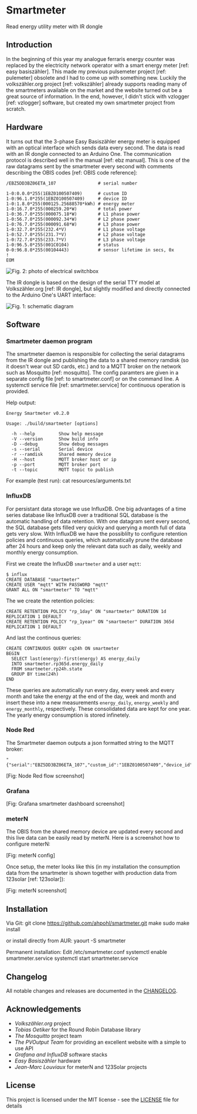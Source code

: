 # Smartmeter

Read energy utility meter with IR dongle 

## Introduction

In the beginning of this year my analogue ferraris energy counter was replaced by the electricity network operator with a smart energy meter [ref: easy basiszähler]. This made my previous pulsemeter project [ref: pulemeter] obsolete and I had to come up with something new. Luckily the volkszähler.org project [ref: volkszähler] already supports reading many of the smartmeters available on the market and the website turned out be a great source of information. In the end, however, I didn't stick with vzlogger [ref: vzlogger] software, but created my own smartmeter project from scratch.

## Hardware

It turns out that the 3-phase Easy Basiszähler energy meter is equipped with an optical interface which sends data every second. The data is read with an IR dongle connected to an Arduino One. The communication protocol is described well in the manual [ref: ebz manual].  This is one of the raw datagrams sent by the smartmeter every second with comments describing the OBIS codes [ref: OBIS code reference]:

```
/EBZ5DD3BZ06ETA_107                # serial number

1-0:0.0.0*255(1EBZ0100507409)      # custom ID
1-0:96.1.0*255(1EBZ0100507409)     # device ID
1-0:1.8.0*255(000125.25688570*kWh) # energy meter
1-0:16.7.0*255(000259.20*W)        # total power 
1-0:36.7.0*255(000075.18*W)        # L1 phase power
1-0:56.7.0*255(000092.34*W)        # L2 phase power
1-0:76.7.0*255(000091.68*W)        # L3 phase power
1-0:32.7.0*255(232.4*V)            # L1 phase voltage
1-0:52.7.0*255(231.7*V)            # L2 phase voltage
1-0:72.7.0*255(233.7*V)            # L3 phase voltage
1-0:96.5.0*255(001C0104)           # status
0-0:96.8.0*255(00104443)           # sensor lifetime in secs, 0x
!
EOM
```

![Fig. 2: photo of electrical switchbox](resources/smartmeter.jpg)

The IR dongle is based on the design of the serial TTY model at Volkszähler.org [ref: IR dongle], but slightly modified and directly connected to the Arduino One's UART interface:

![Fig. 1: schematic diagram](resources/schematic.png)

## Software

### Smartmeter daemon program

The smartmeter daemon is responsible for collecting the serial datagrams from the IR dongle and publishing the data to a shared memory ramdisk (so it doesn't wear out SD cards, etc.) and to a MQTT broker on the network such as Mosquitto [ref: mosquitto]. The config paramters are given in a separate config file [ref: to smartmeter.conf] or on the command line. A systemctl service file [ref: smartmeter.service] for continuous operation is provided.

Help output:

```
Energy Smartmeter v0.2.0

Usage: ./build/smartmeter [options]

  -h --help         Show help message
  -V --version      Show build info
  -D --debug        Show debug messages
  -s --serial       Serial device
  -r --ramdisk      Shared memory device
  -H --host         MQTT broker host or ip
  -p --port         MQTT broker port
  -t --topic        MQTT topic to publish
```

For example (test run):
cat resources/arguments.txt

### InfluxDB

For persistant data storage we use InfluxDB. One big advantages of a time series database like InfluxDB over a traditional SQL database is the automatic handling of data retention. With one datagram sent every second, the SQL database gets filled very quicky and querying a month full of data gets very slow.
With InfluxDB we have the possiblilty to configure retention policies and continuous queries, which automatically prune the database after 24 hours and keep only the relevant data such as daily, weekly and monthly energy consumption.

First we create the InfluxDB `smartmeter` and a user `mqtt`:
```
$ influx
CREATE DATABASE "smartmeter"
CREATE USER "mqtt" WITH PASSWORD "mqtt"
GRANT ALL ON "smartmeter" TO "mqtt"

```
The we create the retention policies:
```
CREATE RETENTION POLICY "rp_1day" ON "smartmeter" DURATION 1d REPLICATION 1 DEFAULT
CREATE RETENTION POLICY "rp_1year" ON "smartmeter" DURATION 365d REPLICATION 1 DEFAULT

```
And last the continous queries:
```
CREATE CONTINUOUS QUERY cq24h ON smartmeter
BEGIN
  SELECT last(energy)-first(energy) AS energy_daily
  INTO smartmeter.rp365d.energy_daily
  FROM smartmeter.rp24h.state
  GROUP BY time(24h)
END
```
These queries are automatically run every day, every week and every month and take the energy at the end of the day, week and month and insert these into a new measurements `energy_daily`, `energy_weekly` and `energy_monthly`, respectively. These consolidated data are kept for one year. The yearly energy consumption is stored infinetely.

### Node Red

The Smartmeter daemon outputs a json formatted string to the MQTT broker:
```
"{"serial":"EBZ5DD3BZ06ETA_107","custom_id":"1EBZ0100507409","device_id":"1EBZ0100507409","energy":"2038.399","power":"2178.81","power_l1":"52.84","power_l2":"80.40","power_l3":"2045.57","voltage_l1":"234.3","voltage_l2":"233.4","voltage_l3":"231.9","status":"001C0104","lifetime":"18229039"}"
```
[Fig: Node Red flow screenshot]

### Grafana

[Fig: Grafana smartmeter dashboard screenshot]

### meterN

The OBIS from the shared memory device are updated every second and this live data can be easily read by meterN. Here is a screenshot how to configure meterN:

[Fig: meterN config]

Once setup, the meter looks like this (in my installation the consumption data from the smartmeter is shown together with production data from 123solar [ref: 123solar]): 

[Fig: meterN screenshot]


## Installation

Via Git:
git clone https://github.com/ahpohl/smartmeter.git
make
sudo make install

or install directly from AUR:
yaourt -S smartmeter

Permanent installation:
Edit /etc/smartmeter.conf
systemctl enable smartmeter.service
systemctl start smartmeter.service

## Changelog

All notable changes and releases are documented in the [CHANGELOG](CHANGELOG.md).

## Acknowledgements

* *Volkszähler.org* project
* *Tobias Oetiker* for the Round Robin Database library
* *The Mosquitto* project team
* *The PVOutput Team* for providing an excellent website with a simple to use API
* *Grafana and InfluxDB* software stacks
* *Easy Basiszähler* hardware
* *Jean-Marc Louviaux* for meterN and 123Solar projects

## License

This project is licensed under the MIT license - see the [LICENSE](LICENSE) file for details

[2]: https://oss.oetiker.ch/rrdtool/ "Round Robin Database"
[3]: https://pvoutput.org/ "PVOutput is a free service for sharing and comparing PV output data"
[4]: https://pvoutput.org/list.jsp?userid=74913 "Ilvesheim system on PVOutput"
[5]: https://123solar.org/ "123Solar Web Solar logger"
[6]: https://apps.apple.com/au/app/pvoutput-pro/id994297624 "PVOutput Pro mobile app"
[11]: https://aur.archlinux.org/packages/smartmeter "Smartmeter Arch Linux package"
